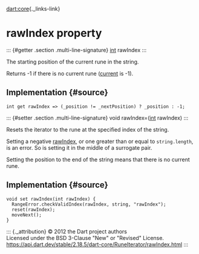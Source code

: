 [dart:core](../../dart-core/dart-core-library){._links-link}

rawIndex property
=================

::: {#getter .section .multi-line-signature}
[int](../int-class) rawIndex
:::

The starting position of the current rune in the string.

Returns -1 if there is no current rune ([current](current) is -1).

Implementation {#source}
--------------

``` {.language-dart data-language="dart"}
int get rawIndex => (_position != _nextPosition) ? _position : -1;
```

::: {#setter .section .multi-line-signature}
void rawIndex=([int](../int-class) rawIndex)
:::

Resets the iterator to the rune at the specified index of the string.

Setting a negative [rawIndex](rawindex), or one greater than or equal to
`string.length`, is an error. So is setting it in the middle of a
surrogate pair.

Setting the position to the end of the string means that there is no
current rune.

Implementation {#source}
--------------

``` {.language-dart data-language="dart"}
void set rawIndex(int rawIndex) {
  RangeError.checkValidIndex(rawIndex, string, "rawIndex");
  reset(rawIndex);
  moveNext();
}
```

::: {._attribution}
© 2012 the Dart project authors\
Licensed under the BSD 3-Clause \"New\" or \"Revised\" License.\
<https://api.dart.dev/stable/2.18.5/dart-core/RuneIterator/rawIndex.html>
:::
